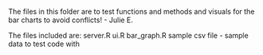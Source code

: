 The files in this folder are to test functions and methods and visuals for the bar charts
to avoid conflicts! - Julie E.

The files included are:
server.R
ui.R
bar_graph.R
sample csv file - sample data to test code with